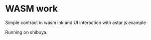 # WASM work
Simple contract in wasm ink and UI interaction with astar.js example

Running on shibuya.
